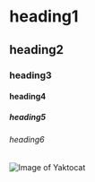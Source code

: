# heading1
## heading2
### heading3
#### heading4
##### heading5
###### heading6



![Image of Yaktocat](https://octodex.github.com/images/yaktocat.png)

